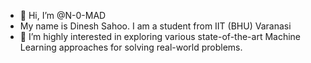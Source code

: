 - 👋 Hi, I’m @N-0-MAD
- My name is Dinesh Sahoo. I am a student from IIT (BHU) Varanasi
- 👀 I’m highly interested in exploring various state-of-the-art Machine Learning approaches for solving real-world problems. 


